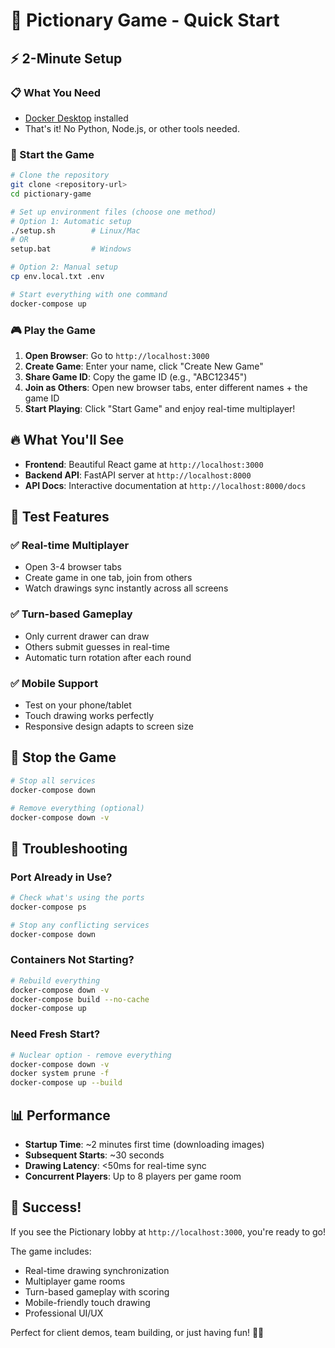 # 🚀 Pictionary Game - Quick Start

## ⚡ 2-Minute Setup

### 📋 What You Need
- [Docker Desktop](https://www.docker.com/products/docker-desktop/) installed
- That's it! No Python, Node.js, or other tools needed.

### 🐳 Start the Game
```bash
# Clone the repository
git clone <repository-url>
cd pictionary-game

# Set up environment files (choose one method)
# Option 1: Automatic setup
./setup.sh        # Linux/Mac
# OR
setup.bat         # Windows

# Option 2: Manual setup  
cp env.local.txt .env

# Start everything with one command
docker-compose up
```

### 🎮 Play the Game
1. **Open Browser**: Go to `http://localhost:3000`
2. **Create Game**: Enter your name, click "Create New Game"
3. **Share Game ID**: Copy the game ID (e.g., "ABC12345")
4. **Join as Others**: Open new browser tabs, enter different names + the game ID
5. **Start Playing**: Click "Start Game" and enjoy real-time multiplayer!

## 🔥 What You'll See

- **Frontend**: Beautiful React game at `http://localhost:3000`
- **Backend API**: FastAPI server at `http://localhost:8000`
- **API Docs**: Interactive documentation at `http://localhost:8000/docs`

## 🎯 Test Features

### ✅ Real-time Multiplayer
- Open 3-4 browser tabs
- Create game in one tab, join from others
- Watch drawings sync instantly across all screens

### ✅ Turn-based Gameplay  
- Only current drawer can draw
- Others submit guesses in real-time
- Automatic turn rotation after each round

### ✅ Mobile Support
- Test on your phone/tablet
- Touch drawing works perfectly
- Responsive design adapts to screen size

## 🛑 Stop the Game
```bash
# Stop all services
docker-compose down

# Remove everything (optional)
docker-compose down -v
```

## 🐛 Troubleshooting

### Port Already in Use?
```bash
# Check what's using the ports
docker-compose ps

# Stop any conflicting services
docker-compose down
```

### Containers Not Starting?
```bash
# Rebuild everything
docker-compose down -v
docker-compose build --no-cache
docker-compose up
```

### Need Fresh Start?
```bash
# Nuclear option - remove everything
docker-compose down -v
docker system prune -f
docker-compose up --build
```

## 📊 Performance

- **Startup Time**: ~2 minutes first time (downloading images)
- **Subsequent Starts**: ~30 seconds
- **Drawing Latency**: <50ms for real-time sync
- **Concurrent Players**: Up to 8 players per game room

## 🎉 Success!

If you see the Pictionary lobby at `http://localhost:3000`, you're ready to go!

The game includes:
- Real-time drawing synchronization
- Multiplayer game rooms
- Turn-based gameplay with scoring
- Mobile-friendly touch drawing
- Professional UI/UX

Perfect for client demos, team building, or just having fun! 🎨✨ 